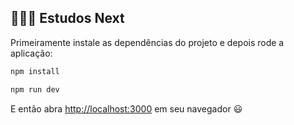 
## 👩🏻‍💻 Estudos Next

Primeiramente instale as dependências do projeto e depois rode a aplicação:

```bash
npm install

npm run dev
```

E então abra [http://localhost:3000](http://localhost:3000) em seu navegador 😃
